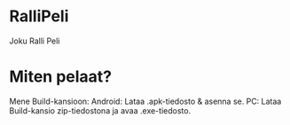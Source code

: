 # RalliPeli
 Joku Ralli Peli
# Miten pelaat?
 Mene Build-kansioon:
 Android: Lataa .apk-tiedosto & asenna se.
 PC: Lataa Build-kansio zip-tiedostona ja avaa .exe-tiedosto.
